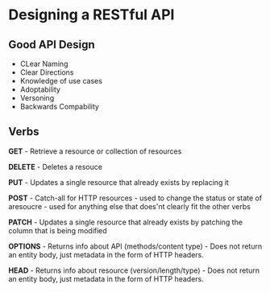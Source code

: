# Designing a RESTful API

## Good API Design
  - CLear Naming
  - Clear Directions
  - Knowledge of use cases
  - Adoptability
  - Versoning
  - Backwards Compability

## Verbs
  **GET**
    - Retrieve a resource or collection of resources
  
  **DELETE**
    - Deletes a resouce
  
  **PUT**
    - Updates a single resource that already exists by replacing it
  
  **POST**
    - Catch-all for HTTP resources
    - used to change the status or state of  aresoucre
    - used for anything else that does'nt clearly fit the other verbs
  
  **PATCH**
    - Updates a single resource that already exists by patching the column that is being modified
  
  **OPTIONS**
    - Returns info about API (methods/content type)
    - Does not return an entity body, just metadata in the form of HTTP headers.
  
  **HEAD**
    - Returns info about resource (version/length/type)
    - Does not return an entity body, just metadata in the form of HTTP headers.
